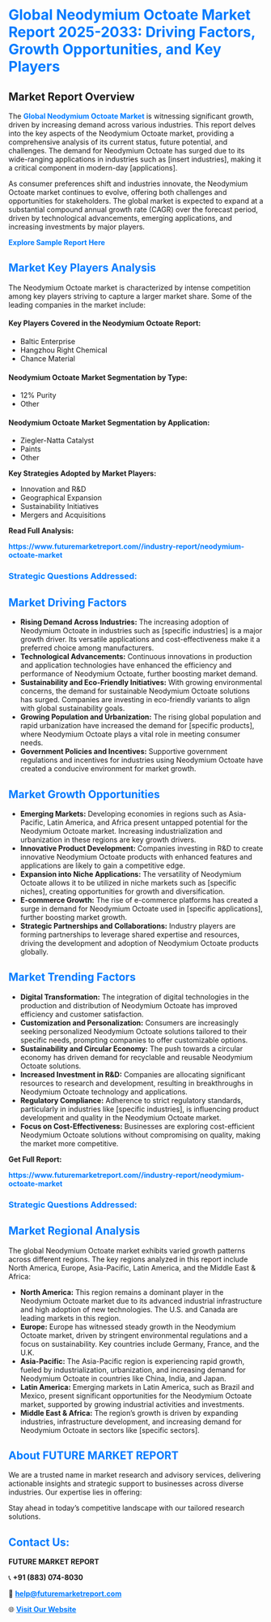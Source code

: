 <h1 style="color: #007BFF;">Global Neodymium Octoate Market Report 2025-2033: Driving Factors, Growth Opportunities, and Key Players</h1>

<section id="overview">
<h2>Market Report Overview</h2>
<p>The <a href="https://www.futuremarketreport.com//industry-report/neodymium-octoate-market" style="color: #007BFF; text-decoration: none;"><strong>Global Neodymium Octoate Market</strong></a> is witnessing significant growth, driven by increasing demand across various industries. This report delves into the key aspects of the Neodymium Octoate market, providing a comprehensive analysis of its current status, future potential, and challenges. The demand for Neodymium Octoate has surged due to its wide-ranging applications in industries such as [insert industries], making it a critical component in modern-day [applications].</p>
<p>As consumer preferences shift and industries innovate, the Neodymium Octoate market continues to evolve, offering both challenges and opportunities for stakeholders. The global market is expected to expand at a substantial compound annual growth rate (CAGR) over the forecast period, driven by technological advancements, emerging applications, and increasing investments by major players.</p>
</section>

<section id="overview">
<p><a href="https://www.futuremarketreport.com//request-sample/reportId=47049" style="color: #007BFF; text-decoration: none;"><strong>Explore Sample Report Here</strong></a></p>
</section>

<section id="key-players">
<h2 style="color: #007BFF;">Market Key Players Analysis</h2>
<p>The Neodymium Octoate market is characterized by intense competition among key players striving to capture a larger market share. Some of the leading companies in the market include:</p>
<h4>Key Players Covered in the Neodymium Octoate Report:</h4>
<ul><li>Baltic Enterprise</li><li>Hangzhou Right Chemical</li><li>Chance Material</li></ul>
<h4>Neodymium Octoate Market Segmentation by Type:</h4>
<ul><li>12% Purity</li><li>Other</li></ul>

<h4>Neodymium Octoate Market Segmentation by Application:</h4>
<ul><li>Ziegler-Natta Catalyst</li><li>Paints</li><li>Other</li></ul>
<p><strong>Key Strategies Adopted by Market Players:</strong></p>
<ul>
<li>Innovation and R&D</li>
<li>Geographical Expansion</li>
<li>Sustainability Initiatives</li>
<li>Mergers and Acquisitions</li>
</ul>
</section>

<section>
<p><strong>Read Full Analysis: </strong></p><a href="https://www.futuremarketreport.com//industry-report/neodymium-octoate-market" style="color: #007BFF; text-decoration: none;"><strong>https://www.futuremarketreport.com//industry-report/neodymium-octoate-market</strong></a>
<h3 style="color: #007BFF;">Strategic Questions Addressed:</h3>
</section>

<section id="driving-factors">
<h2 style="color: #007BFF;">Market Driving Factors</h2>
<ul>
<li><strong>Rising Demand Across Industries:</strong> The increasing adoption of Neodymium Octoate in industries such as [specific industries] is a major growth driver. Its versatile applications and cost-effectiveness make it a preferred choice among manufacturers.</li>
<li><strong>Technological Advancements:</strong> Continuous innovations in production and application technologies have enhanced the efficiency and performance of Neodymium Octoate, further boosting market demand.</li>
<li><strong>Sustainability and Eco-Friendly Initiatives:</strong> With growing environmental concerns, the demand for sustainable Neodymium Octoate solutions has surged. Companies are investing in eco-friendly variants to align with global sustainability goals.</li>
<li><strong>Growing Population and Urbanization:</strong> The rising global population and rapid urbanization have increased the demand for [specific products], where Neodymium Octoate plays a vital role in meeting consumer needs.</li>
<li><strong>Government Policies and Incentives:</strong> Supportive government regulations and incentives for industries using Neodymium Octoate have created a conducive environment for market growth.</li>
</ul>
</section>

<section id="growth-opportunities">
<h2 style="color: #007BFF;">Market Growth Opportunities</h2>
<ul>
<li><strong>Emerging Markets:</strong> Developing economies in regions such as Asia-Pacific, Latin America, and Africa present untapped potential for the Neodymium Octoate market. Increasing industrialization and urbanization in these regions are key growth drivers.</li>
<li><strong>Innovative Product Development:</strong> Companies investing in R&D to create innovative Neodymium Octoate products with enhanced features and applications are likely to gain a competitive edge.</li>
<li><strong>Expansion into Niche Applications:</strong> The versatility of Neodymium Octoate allows it to be utilized in niche markets such as [specific niches], creating opportunities for growth and diversification.</li>
<li><strong>E-commerce Growth:</strong> The rise of e-commerce platforms has created a surge in demand for Neodymium Octoate used in [specific applications], further boosting market growth.</li>
<li><strong>Strategic Partnerships and Collaborations:</strong> Industry players are forming partnerships to leverage shared expertise and resources, driving the development and adoption of Neodymium Octoate products globally.</li>
</ul>
</section>

<section id="trending-factors">
<h2 style="color: #007BFF;">Market Trending Factors</h2>
<ul>
<li><strong>Digital Transformation:</strong> The integration of digital technologies in the production and distribution of Neodymium Octoate has improved efficiency and customer satisfaction.</li>
<li><strong>Customization and Personalization:</strong> Consumers are increasingly seeking personalized Neodymium Octoate solutions tailored to their specific needs, prompting companies to offer customizable options.</li>
<li><strong>Sustainability and Circular Economy:</strong> The push towards a circular economy has driven demand for recyclable and reusable Neodymium Octoate solutions.</li>
<li><strong>Increased Investment in R&D:</strong> Companies are allocating significant resources to research and development, resulting in breakthroughs in Neodymium Octoate technology and applications.</li>
<li><strong>Regulatory Compliance:</strong> Adherence to strict regulatory standards, particularly in industries like [specific industries], is influencing product development and quality in the Neodymium Octoate market.</li>
<li><strong>Focus on Cost-Effectiveness:</strong> Businesses are exploring cost-efficient Neodymium Octoate solutions without compromising on quality, making the market more competitive.</li>
</ul>
</section>

<section>
<p><strong>Get Full Report: </strong></p><a href="https://www.futuremarketreport.com//industry-report/neodymium-octoate-market" style="color: #007BFF; text-decoration: none;"><strong>https://www.futuremarketreport.com//industry-report/neodymium-octoate-market</strong></a>
<h3 style="color: #007BFF;">Strategic Questions Addressed:</h3>
</section>


<section id="regional-analysis">
<h2 style="color: #007BFF;">Market Regional Analysis</h2>
<p>The global Neodymium Octoate market exhibits varied growth patterns across different regions. The key regions analyzed in this report include North America, Europe, Asia-Pacific, Latin America, and the Middle East & Africa:</p>
<ul>
<li><strong>North America:</strong> This region remains a dominant player in the Neodymium Octoate market due to its advanced industrial infrastructure and high adoption of new technologies. The U.S. and Canada are leading markets in this region.</li>
<li><strong>Europe:</strong> Europe has witnessed steady growth in the Neodymium Octoate market, driven by stringent environmental regulations and a focus on sustainability. Key countries include Germany, France, and the U.K.</li>
<li><strong>Asia-Pacific:</strong> The Asia-Pacific region is experiencing rapid growth, fueled by industrialization, urbanization, and increasing demand for Neodymium Octoate in countries like China, India, and Japan.</li>
<li><strong>Latin America:</strong> Emerging markets in Latin America, such as Brazil and Mexico, present significant opportunities for the Neodymium Octoate market, supported by growing industrial activities and investments.</li>
<li><strong>Middle East & Africa:</strong> The region’s growth is driven by expanding industries, infrastructure development, and increasing demand for Neodymium Octoate in sectors like [specific sectors].</li>
</ul>
</section>

<footer>
<h2 style="color: #007BFF;">About FUTURE MARKET REPORT</h2>
<p>We are a trusted name in market research and advisory services, delivering actionable insights and strategic support to businesses across diverse industries. Our expertise lies in offering:</p>

<p>Stay ahead in today’s competitive landscape with our tailored research solutions.</p>

<h2 style="color: #007BFF;">Contact Us:</h2>
<p><strong>FUTURE MARKET REPORT</strong></p>
<p>📞 <strong>+91 (883) 074-8030</strong></p>
<p>📧 <strong><a href="mailto:help@futuremarketreport.com" style="color: #007BFF;">help@futuremarketreport.com</a></strong></p>
<p>🌐 <strong><a href="https://www.futuremarketreport.com/" style="color: #007BFF;">Visit Our Website</a></strong></p>
</footer>